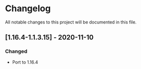 # Changelog
All notable changes to this project will be documented in this file.

## [1.16.4-1.1.3.15] - 2020-11-10
### Changed
 - Port to 1.16.4